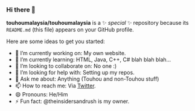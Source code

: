 ### Hi there 👋

**touhoumalaysia/touhoumalaysia** is a ✨ _special_ ✨ repository because its `README.md` (this file) appears on your GitHub profile.

Here are some ideas to get you started:

- 🔭 I’m currently working on: My own website.
- 🌱 I’m currently learning: HTML, Java, C++, C# blah blah blah...
- 👯 I’m looking to collaborate on: No one :)
- 🤔 I’m looking for help with: Setting up my repos.
- 💬 Ask me about: Anything (Touhou and non-Touhou stuff)
- 📫 How to reach me: Via [Twitter](https://twitter.com/TouhouMalaysia). 
- 😄 Pronouns: He/Him
- ⚡ Fun fact: @theinsidersandrush is my owner.
